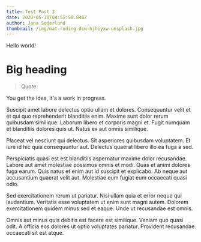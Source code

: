 ```yaml
---
title: Test Post 3
date: 2020-05-10T04:55:58.846Z
author: Jana Soderlund
thumbnail: /img/mat-reding-diw-hjhiyxw-unsplash.jpg
---
```

Hello world!

# Big heading

> Quote

You get the idea, it's a work in progress.

Suscipit amet labore delectus optio ullam et dolores. Consequuntur velit et et qui quo reprehenderit blanditiis enim. Maxime sunt dolor rerum quibusdam similique. Laborum libero et corporis magni et. Fugit numquam et blanditiis dolores quis ut. Natus ex aut omnis similique.

Placeat vel nesciunt qui delectus. Sit asperiores quibusdam voluptatem. Et iure id hic quia consequuntur aut. Delectus quaerat libero illo ea fuga a sed.

Perspiciatis quasi est est blanditiis aspernatur maxime dolor recusandae. Labore aut amet molestiae possimus omnis et modi. Quas et animi dolores fuga earum. Quis natus et enim aut id suscipit et explicabo. Ab neque aut accusantium quaerat velit aut. Molestiae eum fugiat eum occaecati quasi odio.

Sed exercitationem rerum ut pariatur. Nisi ullam quia et error neque qui laudantium. Veritatis esse voluptatem ut enim sunt magni autem. Dolorem exercitationem quidem minus sed et eaque. Unde ut recusandae est omnis.

Omnis aut minus quis debitis est facere est similique. Veniam quo quasi odit. A officia eos dolores ut optio voluptates pariatur. Provident recusandae occaecati sit est atque.